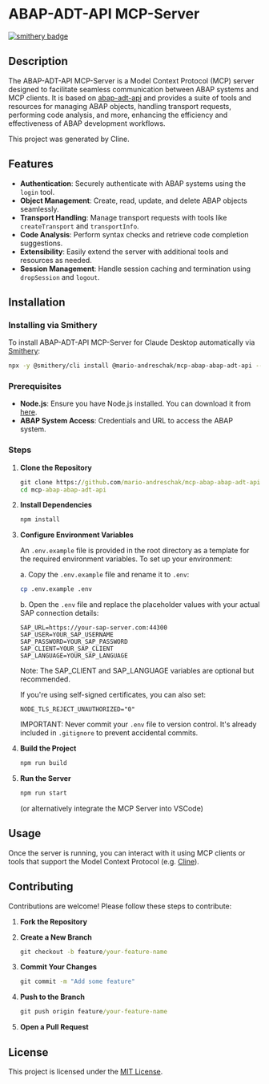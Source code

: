 # ABAP-ADT-API MCP-Server

[![smithery badge](https://smithery.ai/badge/@mario-andreschak/mcp-abap-abap-adt-api)](https://smithery.ai/server/@mario-andreschak/mcp-abap-abap-adt-api)

## Description

The ABAP-ADT-API MCP-Server is a Model Context Protocol (MCP) server designed to facilitate seamless communication between ABAP systems and MCP clients. It is based on [abap-adt-api](https://github.com/marcellourbani/abap-adt-api/) and provides a suite of tools and resources for managing ABAP objects, handling transport requests, performing code analysis, and more, enhancing the efficiency and effectiveness of ABAP development workflows.

This project was generated by Cline.

## Features

- **Authentication**: Securely authenticate with ABAP systems using the `login` tool.
- **Object Management**: Create, read, update, and delete ABAP objects seamlessly.
- **Transport Handling**: Manage transport requests with tools like `createTransport` and `transportInfo`.
- **Code Analysis**: Perform syntax checks and retrieve code completion suggestions.
- **Extensibility**: Easily extend the server with additional tools and resources as needed.
- **Session Management**: Handle session caching and termination using `dropSession` and `logout`.

## Installation

### Installing via Smithery

To install ABAP-ADT-API MCP-Server for Claude Desktop automatically via [Smithery](https://smithery.ai/server/@mario-andreschak/mcp-abap-abap-adt-api):

```bash
npx -y @smithery/cli install @mario-andreschak/mcp-abap-abap-adt-api --client claude
```

### Prerequisites

- **Node.js**: Ensure you have Node.js installed. You can download it from [here](https://nodejs.org/).
- **ABAP System Access**: Credentials and URL to access the ABAP system.

### Steps

1. **Clone the Repository**

   ```cmd
   git clone https://github.com/mario-andreschak/mcp-abap-abap-adt-api.git
   cd mcp-abap-abap-adt-api
   ```

2. **Install Dependencies**

   ```cmd
   npm install
   ```

3. **Configure Environment Variables**

   An `.env.example` file is provided in the root directory as a template for the required environment variables. To set up your environment:

   a. Copy the `.env.example` file and rename it to `.env`:
      ```bash
      cp .env.example .env
      ```

   b. Open the `.env` file and replace the placeholder values with your actual SAP connection details:

      ```env
      SAP_URL=https://your-sap-server.com:44300
      SAP_USER=YOUR_SAP_USERNAME
      SAP_PASSWORD=YOUR_SAP_PASSWORD
      SAP_CLIENT=YOUR_SAP_CLIENT
      SAP_LANGUAGE=YOUR_SAP_LANGUAGE
      ```

   Note: The SAP_CLIENT and SAP_LANGUAGE variables are optional but recommended.

   If you're using self-signed certificates, you can also set:

   ```env
   NODE_TLS_REJECT_UNAUTHORIZED="0"
   ```

   IMPORTANT: Never commit your `.env` file to version control. It's already included in `.gitignore` to prevent accidental commits.

4. **Build the Project**

   ```cmd
   npm run build
   ```

5. **Run the Server**

   ```cmd
   npm run start
   ```

   (or alternatively integrate the MCP Server into VSCode)

## Usage

Once the server is running, you can interact with it using MCP clients or tools that support the Model Context Protocol (e.g. [Cline](https://github.com/cline/cline)).


## Contributing

Contributions are welcome! Please follow these steps to contribute:

1. **Fork the Repository**
2. **Create a New Branch**

   ```cmd
   git checkout -b feature/your-feature-name
   ```

3. **Commit Your Changes**

   ```cmd
   git commit -m "Add some feature"
   ```

4. **Push to the Branch**

   ```cmd
   git push origin feature/your-feature-name
   ```

5. **Open a Pull Request**

## License

This project is licensed under the [MIT License](LICENSE).
